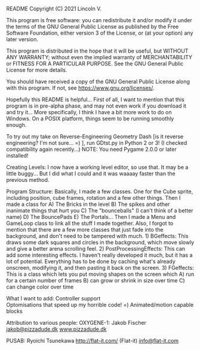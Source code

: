 README
Copyright (C) 2021  Lincoln V.

This program is free software: you can redistribute it and/or modify
it under the terms of the GNU General Public License as published by
the Free Software Foundation, either version 3 of the License, or
(at your option) any later version.

This program is distributed in the hope that it will be useful,
but WITHOUT ANY WARRANTY; without even the implied warranty of
MERCHANTABILITY or FITNESS FOR A PARTICULAR PURPOSE.  See the
GNU General Public License for more details.

You should have received a copy of the GNU General Public License
along with this program.  If not, see <https://www.gnu.org/licenses/>.

Hopefully this README is helpful...  First of all, I want to mention that
this program is in pre-alpha phase, and may not
even work if you download it and try it... More specifically, I think I have a bit
more work to do on Windows. On a POSIX platform, things seem to be running
smoothly enough.

To try out my take on Reverse-Engineering Geometry Dash [is it reverse
engineering?  I'm not sure... =) ], run GDtst.py in Python 2 or 3! (I checked
compatibility again recently...)
NOTE:  You need Pygame 2.0.0 or later installed!

Creating Levels:
I now have a working level editor, so use that. It may be a little buggy...
But I did what I could and it was waaaay faster than the previous method.

Program Structure:
Basically, I made a few classes.  One for the Cube sprite, including position,
cube frames, rotation and a few other things.  Then I made a class for
A) The Bricks in the level B) The spikes and other inanimate things that
hurt you C) The "bounceballs" (I can't think of a better name) D) The
BouncePads E) The Portals...  Then I made a Menu and GameLoop class to link
all the stuff I made together.  Also, I forgot to mention that there are a
few more classes that just fade into the background, and don't need to be tampered
with much.  1) BGeffects:  This draws some dark squares and circles in the
background, which move slowly and give a better arena scrolling feel.
2) PostProcessingEffects:  This can add some interesting effects.  I haven't
really developed it much, but it has a lot of potential.  Everything has to be done
by caching what's already onscreen, modifying it, and then pasting it back on the
screen.  3) FGeffects:  This is a class which lets you put moving shapes on
the screen which A) run for a certain number of frames B) can grow or shrink in size
over time C) can change color over time

What I want to add:
Controller support  
Optomisations that speed up my horrible code!  =)
Animated/motion capable blocks


Attribution to various people:
OXYGENE-1:  Jakob Fischer
            jakob@pizzadude.dk
            www.pizzadude.dk

PUSAB:  Ryoichi Tsunekawa
        http://flat-it.com/ (Flat-it)
        info@flat-it.com
